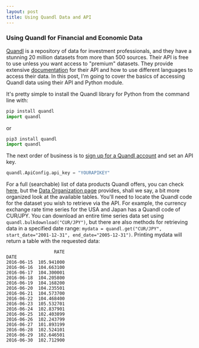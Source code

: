 ```yaml
---
layout: post
title: Using Quandl Data and API
---
```


### Using Quandl for Financial and Economic Data

[Quandl](https://www.quandl.com/) is a repository of data for investment professionals, and they have a stunning 20 million datasets from more than 500 sources. Their API is free to use unless you want access to "premium" datasets. They provide extensive [documentation](https://docs.quandl.com/) for their API and how to use different languages to access their data. In this post, I'm going to cover the basics of accessing Quandl data using their API and Python module.

It's pretty simple to install the Quandl library for Python from the command line with:

```python
pip install quandl
import quandl
``` 

or 

```python
pip3 install quandl
import quandl
```

The next order of business is to [sign up for a Quandl account](https://www.quandl.com/users/login) and set an API key.

```python
quandl.ApiConfig.api_key = "YOURAPIKEY"
```
For a full (searchable) list of data products Quandl offers, you can check [here](https://www.quandl.com/search?query=), but the [Data Organization page](https://docs.quandl.com/docs/data-organization) provides, shall we say, a bit more organized look at the available tables. You'll need to locate the Quandl code for the dataset you wish to retrieve via the API. For example, the currency exchange rate time series for the USA and Japan has a Quandl code of CUR/JPY. You can download an entire time series data set using `quandl.bulkdownload("CUR/JPY")`, but there are also methods for retrieving data in a specified date range: `mydata = quandl.get("CUR/JPY", start_date="2001-12-31", end_date="2005-12-31")`. Printing mydata will return a table with the requested data:

```
                  RATE
DATE                  
2016-06-15  105.941000
2016-06-16  104.663100
2016-06-17  104.300001
2016-06-18  104.205800
2016-06-19  104.168200
2016-06-20  104.235501
2016-06-21  104.573700
2016-06-22  104.468400
2016-06-23  105.532701
2016-06-24  102.837901
2016-06-25  102.403899
2016-06-26  102.243799
2016-06-27  101.893199
2016-06-28  102.524101
2016-06-29  102.646501
2016-06-30  102.712900
```
